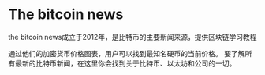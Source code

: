# The bitcoin news

the bitcoin news成立于2012年，是比特币的主要新闻来源，提供区块链学习教程

通过他们的加密货币价格图表，用户可以找到最知名硬币的当前价格。
要了解所有最新的比特币新闻，在这里你会找到关于比特币、以太坊和公司的一切。


